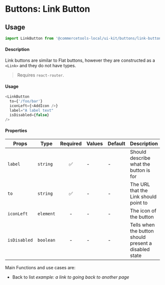 # Buttons: Link Button

## Usage

```js
import LinkButton from '@commercetools-local/ui-kit/buttons/link-button';
```

#### Description

Link buttons are similar to Flat buttons, however they are constructed as a
`<Link>` and they do not have types.

> Requires `react-router`.

#### Usage

```js
<LinkButton
  to={'/foo/bar'}
  iconLeft={<AddIcon />}
  label="A label text"
  isDisabled={false}
/>
```

#### Properties

| Props        | Type      | Required | Values | Default | Description                                           |
| ------------ | --------- | :------: | ------ | ------- | ----------------------------------------------------- |
| `label`      | `string`  |    ✅    | -      | -       | Should describe what the button is for                |
| `to`         | `string`  |    ✅    | -      | -       | The URL that the Link should point to                 |
| `iconLeft`   | `element` |    -     | -      | -       | The icon of the button                                |
| `isDisabled` | `boolean` |    -     | -      | -       | Tells when the button should present a disabled state |

Main Functions and use cases are:

- Back to list _example: a link to going back to another page_
